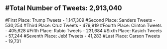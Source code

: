 #Total Number of Tweets: 2,913,040 
---
#First Place: Trump Tweets - 1,147,309
#Second Place: Sanders Tweets - 530,254
#Third Place: Cruz Tweets - 479,919
#Fourth Place: Clinton Tweets - 405,628
#Fifth Place: Rubio Tweets - 231,684
#Sixth Place: Kasich Tweets - 57,244
#Seventh Place: Jeb! Tweets - 41,283
#Last Place: Carson Tweets - 19,731
